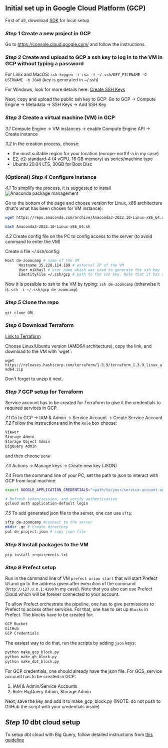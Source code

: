 ## Initial set up in Google Cloud Platform (GCP)

First of all, download [SDK](https://cloud.google.com/sdk/docs/install-sdk) for local setup

### *Step 1* Create a new project in GCP 

Go to https://console.cloud.google.com/ and follow the instructions.

### *Step 2* Create and upload to GCP a ssh key to log in to the VM in GCP without typing a password

For Linix and MacOS: `ssh-keygen -t rsa -f ~/.ssh/KEY_FILENAME -C USERNAME -b 2048` (key is generated in ~/.ssh)

For Windows, look for more details here: [Create SSH Keys](https://cloud.google.com/compute/docs/connect/create-ssh-keys)

Next, copy and upload the public ssh key to GCP: Go to GCP -> Compute Engine -> Metadata -> SSH Keys -> Add SSH Key

### *Step 3* Create a virtual machine (VM) in GCP
  
  *3.1* Compute Engine -> VM instances -> enable Compute Engine API -> Create instance
  
  *3.2* In the creation process, choose:
  
  - the most suitable region for your location (europe-north1-a in my case)
  - E2, e2-standard-4 (4 vCPU, 16 GB memory) as series/machine type
  - Ubuntu 20.04 LTS, 30GB for Boot Disc

### (Optional) *Step 4* Configure instance

  *4.1* To simplify the process, it is suggested to install ![Anaconda package management](https://www.anaconda.com/products/distribution)

  Go to the bottom of the page and choose version for Linux, x86 architecture (that's what has been chosen for VM instance):

  ```sh
  wget https://repo.anaconda.com/archive/Anaconda3-2022.10-Linux-x86_64.sh

  bash Anaconda3-2022.10-Linux-x86_64.sh
  ```

  *4.2* Create config file on the PC to config access to the server (to avoid command to enter the VM)


  Create a file ~/.ssh/config:

  ```sh
  Host de-zoomcamp # name of the VM
        Hostname 35.228.114.109 # external IP of the VM
        User mikhail # user name which was used to generate the ssh key
        IdentityFile ~/.ssh/gcp # path to the ssh key. Note that it has to be absolute path for Windows
  ```

  Now it is possible to ssh to the VM by typing: `ssh de-zoomcamp` (otherwise it is: `ssh -i ~/.ssh/gcp de-zoomcamp`)

### *Step 5* Clone the repo

`git clone URL`

### *Step 6* Download Terraform 

[Link to Terraform](https://developer.hashicorp.com/terraform/downloads?product_intent=terraform)

Choose Linux/Ubuntu version (AMD64 architecture), copy the link, and download to the VM with ´wget´:

`wget https://releases.hashicorp.com/terraform/1.3.9/terraform_1.3.9_linux_amd64.zip`

Don't forget to unzip it next.

### *Step 7* GCP setup for Terraform

Service account has to be created for Terraform to give it the credentials to required services in GCP.

  *7.1* Go to GCP -> IAM & Admin -> Service Account -> Create Service Account
  *7.2* Follow the instructions and in the `Role` box choose:
  
  ```sh
  Viewer
  Storage Admin
  Storage Object Admin
  BigQuery Admin
  ```
  
  and then choose `Done`
  
  *7.3* Actions -> Manage keys -> Create new key (JSON)
  
  *7.4* From the command line of your PC, set the path to json to interact with GCP from local machine:
  
  ```sh
  export GOOGLE_APPLICATION_CREDENTIALS="<path/to/your/service-account-authkeys>.json"

  # Refresh token/session, and verify authentication
  gcloud auth application-default login
  ```
  
  *7.5* To add generated json file to the server, one can use `sftp`: 

  ```sh
  sftp de-zoomcamp #connect to the server
  mkdir .gc # create directory
  put de_project.json # copy json file
  ```
  
### *Step 8* Install packages to the VM
  
  `pip install requirements.txt`
  
### *Step 9* Prefect setup
  
Run in the command line of VM `prefect orion start` that will start Prefect UI and go to the address given after execution of the command (`http://127.0.0.1:4200` in my case). Note that you also can use Prefect Cloud which will be forever connected to your account.

To allow Prefect orchestrate the pipeline, one has to give permissions to Prefect to access other services. For that, one has to set up `Blocks` in Prefect. The blocks have to be created for:

```sh
GCP Bucket
GitHub
GCP Credentials
```

The easiest way to do that, run the scripts by adding `json` keys:
```sh
python make_gcp_block.py
python make_gh_block.py
python make_dbt_block.py
```

For GCP credentials, one should already have the json file. For GCS, service account has to be created in GCP:

1. IAM & Admin/Service Accounts
2. Role: BigQuery Admin, Storage Admin

Next, save the key and add it to make_gcp_block.py (!NOTE: do not push to GitHub the script with your credentials inside)

## *Step 10* dbt cloud setup
  
To setup dbt cloud with Big Query, follow detailed instructions from [this guideline](https://github.com/DataTalksClub/data-engineering-zoomcamp/blob/main/week_4_analytics_engineering/dbt_cloud_setup.md)
  
  
